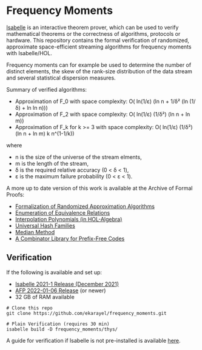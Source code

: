 # Frequency Moments

[Isabelle](https://isabelle.in.tum.de/) is an interactive theorem prover, which can be used to verify mathematical theorems or the correctness of algorithms, protocols or hardware. This repository contains the formal verification of randomized, approximate space-efficient streaming algorithms for frequency moments with Isabelle/HOL.

Frequency moments can for example be used to determine the number of distinct elements, the skew of the rank-size distribution of the data stream and several statistical dispersion measures.

Summary of verified algorithms:
* Approximation of F_0 with space complexity: O( ln(1/ε) (ln n + 1/δ² (ln (1/δ) + ln ln n)))
* Approximation of F_2 with space complexity: O( ln(1/ε) (1/δ²) (ln n + ln m))
* Approximation of F_k for k >= 3 with space complexity: O( ln(1/ε) (1/δ²) (ln n + ln m) k n^(1-1/k))

where
* n is the size of the universe of the stream elments,
* m is the length of the stream,
* δ is the required relative accuracy (0 < δ < 1),
* ε is the maximum failure probability (0 < ε < 1).

A more up to date version of this work is available at the Archive of Formal Proofs:
* [Formalization of Randomized Approximation Algorithms](https://www.isa-afp.org/entries/Frequency_Moments.html)
* [Enumeration of Equivalence Relations](https://www.isa-afp.org/entries/Equivalence_Relation_Enumeration.html)
* [Interpolation Polynomials (in HOL-Algebra)](https://www.isa-afp.org/entries/Interpolation_Polynomials_HOL_Algebra.html)
* [Universal Hash Families](https://www.isa-afp.org/entries/Universal_Hash_Families.html)
* [Median Method](https://www.isa-afp.org/entries/Median_Method.html)
* [A Combinator Library for Prefix-Free Codes](https://www.isa-afp.org/entries/Prefix_Free_Code_Combinators.html)

## Verification

If the following is available and set up:
* [Isabelle 2021-1 Release (December 2021)](https://isabelle.in.tum.de/website-Isabelle2021-1/index.html)
* [AFP 2022-01-06 Release](https://www.isa-afp.org/release/afp-2022-01-06.tar.gz) (or newer)
* 32 GB of RAM available

```
# Clone this repo
git clone https://github.com/ekarayel/frequency_moments.git

# Plain Verification (requires 30 min)
isabelle build -D frequency_moments/thys/
```

A guide for verification if Isabelle is not pre-installed is available [here](install-and-verify.md).
